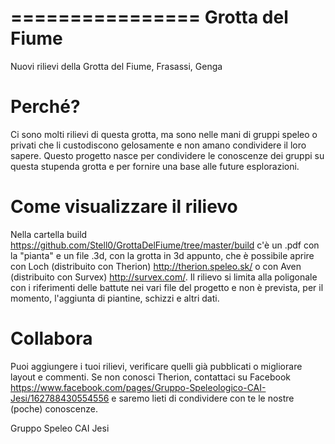 ﻿================
Grotta del Fiume
================

Nuovi rilievi della Grotta del Fiume, Frasassi, Genga

Perché?
========

Ci sono molti rilievi di questa grotta, ma sono nelle mani di gruppi speleo o privati che li custodiscono gelosamente e non amano condividere il loro sapere. 
Questo progetto nasce per condividere le conoscenze dei gruppi su questa stupenda grotta e per fornire una base alle future esplorazioni. 

Come visualizzare il rilievo
=============================

Nella cartella build https://github.com/Stell0/GrottaDelFiume/tree/master/build c'è un .pdf con la "pianta" e un file .3d, con la grotta in 3d appunto, che è possibile aprire con Loch (distribuito con Therion) http://therion.speleo.sk/ o con Aven (distribuito con Survex) http://survex.com/. Il rilievo si limita alla poligonale con i riferimenti delle battute nei vari file del progetto e non è prevista, per il momento, l'aggiunta di piantine, schizzi e altri dati.

Collabora
==========

Puoi aggiungere i tuoi rilievi, verificare quelli già pubblicati o migliorare layout e commenti. Se non conosci Therion, contattaci su Facebook https://www.facebook.com/pages/Gruppo-Speleologico-CAI-Jesi/162788430554556 e saremo lieti di condividere con te le nostre (poche) conoscenze.


Gruppo Speleo CAI Jesi
